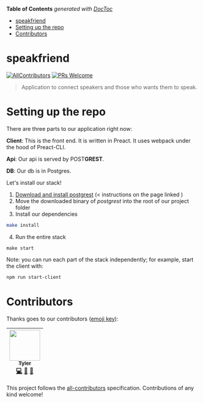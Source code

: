 <!-- START doctoc generated TOC please keep comment here to allow auto update -->
<!-- DON'T EDIT THIS SECTION, INSTEAD RE-RUN doctoc TO UPDATE -->
**Table of Contents**  *generated with [DocToc](https://github.com/thlorenz/doctoc)*

- [speakfriend](#speakfriend)
- [Setting up the repo](#setting-up-the-repo)
- [Contributors](#contributors)

<!-- END doctoc generated TOC please keep comment here to allow auto update -->

# speakfriend
[![AllContributors](https://img.shields.io/badge/all_contributors-1-orange.svg?style=flat-square)](#contributors)
[![PRs Welcome](https://img.shields.io/badge/PRs-welcome-brightgreen.svg?style=flat-square)](http://makeapullrequest.com)

> Application to connect speakers and those who wants them to speak.

# Setting up the repo

There are three parts to our application right now:

**Client**: This is the front end. It is written in Preact. It uses webpack under the hood of Preact-CLI.

**Api**: Our api is served by POST**GREST**.

**DB**: Our db is in Postgres.

Let's install our stack!

1. [Download and install postgrest](https://postgrest.com/en/v4.1/install.html) (< instructions on the page linked )
2. Move the downloaded binary of _postgrest_ into the root of our project folder
3. Install our dependencies

```sh
make install
```

4. Run the entire stack

```
make start
```

Note: you can run each part of the stack independently; for example, start the client with:

```sh
npm run start-client
```


# Contributors

Thanks goes to our contributors ([emoji key](https://github.com/kentcdodds/all-contributors#emoji-key)):

<!-- ALL-CONTRIBUTORS-LIST:START - Do not remove or modify this section -->
| [<img src="https://avatars3.githubusercontent.com/u/12987958?v=3" width="80px;"/><br /><sub>Tyler</sub>](http://tylersloane.com)<br />[💻](https://github.com/speakfriend/speakfriend/commits?author=teesloane "Code") [📖](https://github.com/speakfriend/speakfriend/commits?author=teesloane "Documentation") [🔧](#tool-teesloane "Tools") |
| :---: |
<!-- ALL-CONTRIBUTORS-LIST:END -->

This project follows the [all-contributors](https://github.com/kentcdodds/all-contributors) specification. Contributions of any kind welcome!
